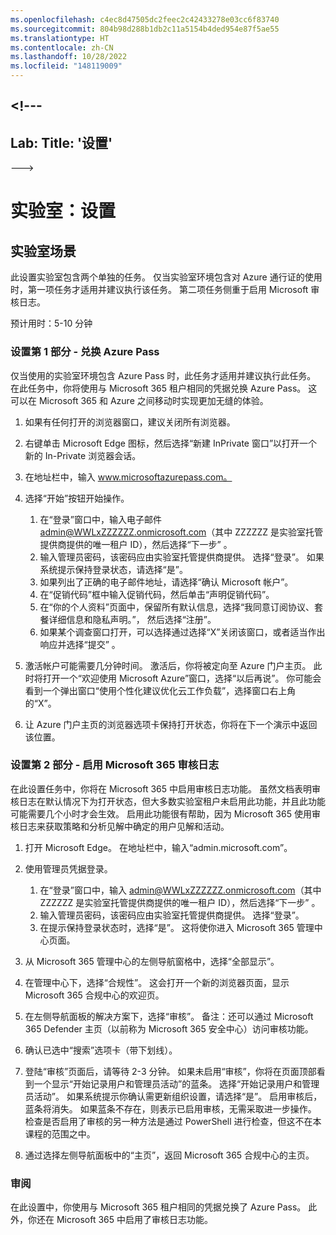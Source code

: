 ```yaml
---
ms.openlocfilehash: c4ec8d47505dc2feec2c42433278e03cc6f83740
ms.sourcegitcommit: 804b98d288b1db2c11a5154b4ded954e87f5ae55
ms.translationtype: HT
ms.contentlocale: zh-CN
ms.lasthandoff: 10/28/2022
ms.locfileid: "148119009"
---
```

<a name="---"></a><!---
---
Lab: Title: '设置'
---
--->

# <a name="lab-setup"></a>实验室：设置

## <a name="lab-scenario"></a>实验室场景

此设置实验室包含两个单独的任务。  仅当实验室环境包含对 Azure 通行证的使用时，第一项任务才适用并建议执行该任务。 第二项任务侧重于启用 Microsoft 审核日志。

预计用时：5-10 分钟



### <a name="setup-part-1---redeem-azure-pass"></a>设置第 1 部分 - 兑换 Azure Pass

仅当使用的实验室环境包含 Azure Pass 时，此任务才适用并建议执行此任务。 在此任务中，你将使用与 Microsoft 365 租户相同的凭据兑换 Azure Pass。  这可以在 Microsoft 365 和 Azure 之间移动时实现更加无缝的体验。

1. 如果有任何打开的浏览器窗口，建议关闭所有浏览器。

1. 右键单击 Microsoft Edge 图标，然后选择“新建 InPrivate 窗口”以打开一个新的 In-Private 浏览器会话。

1. 在地址栏中，输入 www.microsoftazurepass.com。  

1. 选择“开始”按钮开始操作。

    1. 在“登录”窗口中，输入电子邮件 admin@WWLxZZZZZZ.onmicrosoft.com（其中 ZZZZZZ 是实验室托管提供商提供的唯一租户 ID），然后选择“下一步” 。
    1. 输入管理员密码，该密码应由实验室托管提供商提供。 选择“登录”。  如果系统提示保持登录状态，请选择“是”。
    1. 如果列出了正确的电子邮件地址，请选择“确认 Microsoft 帐户”。
    1. 在“促销代码”框中输入促销代码，然后单击“声明促销代码”。  
    1. 在“你的个人资料”页面中，保留所有默认信息，选择“我同意订阅协议、套餐详细信息和隐私声明。”， 然后选择“注册”。
    1. 如果某个调查窗口打开，可以选择通过选择“X”关闭该窗口，或者适当作出响应并选择“提交” 。

1. 激活帐户可能需要几分钟时间。  激活后，你将被定向至 Azure 门户主页。 此时将打开一个“欢迎使用 Microsoft Azure”窗口，选择“以后再说”。 你可能会看到一个弹出窗口“使用个性化建议优化云工作负载”，选择窗口右上角的“X”。

1. 让 Azure 门户主页的浏览器选项卡保持打开状态，你将在下一个演示中返回该位置。

### <a name="setup-part-2---enable-microsoft-365-audit-log"></a>设置第 2 部分 - 启用 Microsoft 365 审核日志

在此设置任务中，你将在 Microsoft 365 中启用审核日志功能。  虽然文档表明审核日志在默认情况下为打开状态，但大多数实验室租户未启用此功能，并且此功能可能需要几个小时才会生效。  启用此功能很有帮助，因为 Microsoft 365 使用审核日志来获取策略和分析见解中确定的用户见解和活动。

1. 打开 Microsoft Edge。 在地址栏中，输入“admin.microsoft.com”。

1. 使用管理员凭据登录。
    1. 在“登录”窗口中，输入 admin@WWLxZZZZZZ.onmicrosoft.com（其中 ZZZZZZ 是实验室托管提供商提供的唯一租户 ID），然后选择“下一步” 。
    1. 输入管理员密码，该密码应由实验室托管提供商提供。 选择“登录”。
    1. 在提示保持登录状态时，选择“是”。 这将使你进入 Microsoft 365 管理中心页面。

1. 从 Microsoft 365 管理中心的左侧导航窗格中，选择“全部显示”。

1. 在管理中心下，选择“合规性”。  这会打开一个新的浏览器页面，显示 Microsoft 365 合规中心的欢迎页。  

1. 在左侧导航面板的解决方案下，选择“审核”。  备注：还可以通过 Microsoft 365 Defender 主页（以前称为 Microsoft 365 安全中心）访问审核功能。

1. 确认已选中“搜索”选项卡（带下划线）。

1. 登陆“审核”页面后，请等待 2-3 分钟。  如果未启用“审核”，你将在页面顶部看到一个显示“开始记录用户和管理员活动”的蓝条。  选择“开始记录用户和管理员活动”。  如果系统提示你确认需更新组织设置，请选择“是”。 启用审核后，蓝条将消失。  如果蓝条不存在，则表示已启用审核，无需采取进一步操作。  检查是否启用了审核的另一种方法是通过 PowerShell 进行检查，但这不在本课程的范围之中。

1. 通过选择左侧导航面板中的“主页”，返回 Microsoft 365 合规中心的主页。

### <a name="review"></a>审阅

在此设置中，你使用与 Microsoft 365 租户相同的凭据兑换了 Azure Pass。  此外，你还在 Microsoft 365 中启用了审核日志功能。
